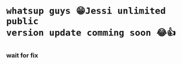 <h1 aligen="center">
  
```
whatsup guys 😁Jessi unlimited public
version update comming soon 😂👍
```
  </h1>


### wait for fix
